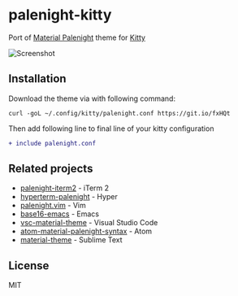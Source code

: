 # palenight-kitty
Port of [Material Palenight](https://github.com/equinusocio/vsc-material-theme) theme for [Kitty](https://sw.kovidgoyal.net/kitty/index.html)

![Screenshot](https://i.imgur.com/GrfS92C.png)

## Installation

Download the theme via with following command:
```
curl -goL ~/.config/kitty/palenight.conf https://git.io/fxHQt
```

Then add following line to final line of your kitty configuration
```diff
+ include palenight.conf
```

## Related projects
- [palenight-iterm2](https://github.com/JonathanSpeek/palenight-iterm2) - iTerm 2
- [hyperterm-palenight](https://github.com/sammagee/hyperterm-palenight) - Hyper
- [palenight.vim](https://github.com/drewtempelmeyer/palenight.vim) - Vim
- [base16-emacs](https://github.com/belak/base16-emacs) - Emacs
- [vsc-material-theme](https://github.com/equinusocio/vsc-material-theme) - Visual Studio Code
- [atom-material-palenight-syntax](https://github.com/whizkydee/atom-material-palenight-syntax) - Atom
- [material-theme](https://github.com/equinusocio/material-theme) - Sublime Text

## License
MIT
